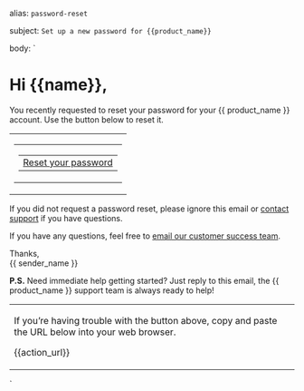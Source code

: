 alias: `password-reset`

subject: `Set up a new password for {{product_name}}`

body:
`
<h1>Hi {{name}},</h1>
<p>You recently requested to reset your password for your {{ product_name }} account. Use the button below to reset it.</p>
<!-- Action -->
<table class="body-action" align="center" width="100%" cellpadding="0" cellspacing="0">
  <tr>
    <td align="center">
      <!-- Border based button https://litmus.com/blog/a-guide-to-bulletproof-buttons-in-email-design -->
      <table width="100%" border="0" cellspacing="0" cellpadding="0">
        <tr>
          <td align="center">
            <table border="0" cellspacing="0" cellpadding="0">
              <tr>
                <td>
                  <a href="{{action_url}}" class="button button--" target="_blank">Reset your password</a>
                </td>
              </tr>
            </table>
          </td>
        </tr>
      </table>
    </td>
  </tr>
</table>

<p>If you did not request a password reset, please ignore this email or <a href="mailto:{{support_email}}">contact support</a> if you have questions.</p>

<!-- End -->

<p>If you have any questions, feel free to <a href="mailto:{{support_email}}">email our customer success team</a>.

<p>Thanks,
<br>{{ sender_name }}</p>
<p><strong>P.S.</strong> Need immediate help getting started? Just reply to this email, the {{ product_name }} support team is always ready to help!</p>

<!-- Sub copy -->

<table class="body-sub">
  <tr>
    <td>
      <p class="sub">If you’re having trouble with the button above, copy and paste the URL below into your web browser.</p>
      <p class="sub">{{action_url}}</p>
    </td>
  </tr>
</table>
`